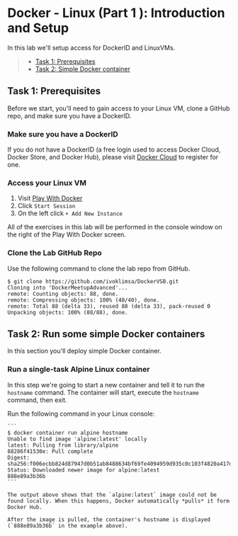 # Docker - Linux (Part 1 ): Introduction and Setup

In this lab we'll setup access for DockerID and LinuxVMs.


> * [Task 1: Prerequisites](#Task1)
> * [Task 2: Simple Docker container](#Task2)

## <a name="Task1"></a>Task 1: Prerequisites

Before we start, you'll need to gain access to your Linux VM, clone a GitHub repo, and make sure you have a DockerID.

### Make sure you have a DockerID

If you do not have a DockerID (a free login used to access Docker Cloud, Docker Store, and Docker Hub), please visit [Docker Cloud](https://cloud.docker.com) to register for one.


### Access your Linux VM
1. Visit [Play With Docker](https://labs.play-with-docker.com)
2. Click `Start Session`
2. On the left click `+ Add New Instance`

All of the exercises in this lab will be performed in the console window on the right of the Play With Docker screen.

### Clone the Lab GitHub Repo

Use the following command to clone the lab repo from GitHub.

```
$ git clone https://github.com/ivoklimsa/DockerVSB.git
Cloning into 'DockerMeetupAdvanced'...
remote: Counting objects: 88, done.
remote: Compressing objects: 100% (40/40), done.
remote: Total 88 (delta 33), reused 88 (delta 33), pack-reused 0
Unpacking objects: 100% (88/88), done.
```

## <a name="Task2"></a>Task 2: Run some simple Docker containers

In this section you'll deploy simple Docker container.

### Run a single-task Alpine Linux container

In this step we're going to start a new container and tell it to run the `hostname` command. The container will start, execute the `hostname` command, then exit.

Run the following command in your Linux console:

    ```
    $ docker container run alpine hostname
    Unable to find image 'alpine:latest' locally
    latest: Pulling from library/alpine
    88286f41530e: Pull complete
    Digest: sha256:f006ecbb824d87947d0b51ab8488634bf69fe4094959d935c0c103f4820a417d
    Status: Downloaded newer image for alpine:latest
    888e89a3b36b
    ```

    The output above shows that the `alpine:latest` image could not be found locally. When this happens, Docker automatically *pulls* it form Docker Hub.

    After the image is pulled, the container's hostname is displayed (`888e89a3b36b` in the example above).
